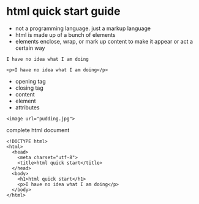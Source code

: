 # html quick start guide

- not a programming language. just a markup language
- html is made up of a bunch of elements
- elements enclose, wrap, or mark up content to make it appear or act a certain way

```
I have no idea what I am doing

<p>I have no idea what I am doing</p>
```

- opening tag
- closing tag
- content
- element
- attributes

```
<image url="pudding.jpg">
```

complete html document

```
<!DOCTYPE html>
<html>
  <head>
    <meta charset="utf-8">
    <title>html quick start</title>
  </head>
  <body>
    <h1>html quick start</h1>
    <p>I have no idea what I am doing</p>
  </body>
</html>
```
